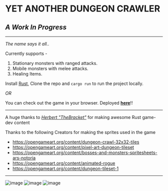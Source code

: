 # **YET ANOTHER DUNGEON CRAWLER**
_A Work In Progress_
---
---

*The name says it all..*

Currently supports -
1. Stationary monsters with ranged attacks.
2. Mobile monsters with melee attacks.
3. Healing Items.


Install [Rust](https://www.rust-lang.org/tools/install), Clone the repo and `cargo run` to run the project locally.

*OR*


You can check out the game in your browser. Deployed [**here**](https://yetanotherdungeoncrawler.netlify.app/)!!

---
A huge thanks to [*Herbert "TheBracket"*](https://github.com/thebracket) for making awesome Rust game-dev content

Thanks to the following Creators for making the sprites used in the game
- https://opengameart.org/content/dungeon-crawl-32x32-tiles
- https://opengameart.org/content/pixel-art-dungeon-tileset
- https://opengameart.org/content/bosses-and-monsters-spritesheets-ars-notoria
- https://opengameart.org/content/animated-rogue
- https://opengameart.org/content/dungeon-tileset-1
 
---

![image](https://user-images.githubusercontent.com/52526849/162491182-074369b7-5851-44b1-91a1-f5d5124cec9f.png)
![image](https://user-images.githubusercontent.com/52526849/162491352-fb4ee584-0915-46ff-a3ae-967215ea7f37.png)
![image](https://user-images.githubusercontent.com/52526849/162491435-a800ca9e-5f5c-4b21-ad96-3e217869647b.png)
